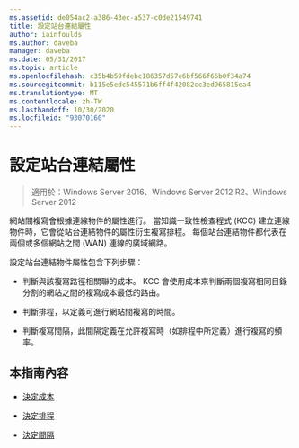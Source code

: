 ```yaml
---
ms.assetid: de054ac2-a386-43ec-a537-c0de21549741
title: 設定站台連結屬性
author: iainfoulds
ms.author: daveba
manager: daveba
ms.date: 05/31/2017
ms.topic: article
ms.openlocfilehash: c35b4b59fdebc186357d57e6bf566f66b0f34a74
ms.sourcegitcommit: b115e5edc545571b6ff4f42082cc3ed965815ea4
ms.translationtype: MT
ms.contentlocale: zh-TW
ms.lasthandoff: 10/30/2020
ms.locfileid: "93070160"
---
```

# <a name="setting-site-link-properties"></a>設定站台連結屬性

>適用於：Windows Server 2016、Windows Server 2012 R2、Windows Server 2012

網站間複寫會根據連線物件的屬性進行。 當知識一致性檢查程式 (KCC) 建立連線物件時，它會從站台連結物件的屬性衍生複寫排程。 每個站台連結物件都代表在兩個或多個網站之間 (WAN) 連線的廣域網路。

設定站台連結物件屬性包含下列步驟：

-   判斷與該複寫路徑相關聯的成本。 KCC 會使用成本來判斷兩個複寫相同目錄分割的網站之間的複寫成本最低的路由。

-   判斷排程，以定義可進行網站間複寫的時間。

-   判斷複寫間隔，此間隔定義在允許複寫時（如排程中所定義）進行複寫的頻率。

## <a name="in-this-guide"></a>本指南內容

-   [決定成本](../../ad-ds/plan/Determining-the-Cost.md)

-   [決定排程](../../ad-ds/plan/Determining-the-Schedule.md)

-   [決定間隔](../../ad-ds/plan/Determining-the-Interval.md)



